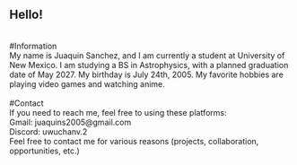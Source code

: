 ## Hello! 
<br/>
#Information <br/> 
My name is Juaquin Sanchez, and I am currently a student at University of New Mexico. 
I am studying a BS in Astrophysics, with a planned graduation date of May 2027. 
My birthday is July 24th, 2005. 
My favorite hobbies are playing video games and watching anime. 
<br/>
<br/> 
#Contact <br/>
If you need to reach me, feel free to using these platforms: <br/>
Gmail: juaquins2005@gmail.com <br/>
Discord: uwuchanv.2 <br/> 
Feel free to contact me for various reasons (projects, collaboration, opportunities, etc.) <br/> 
